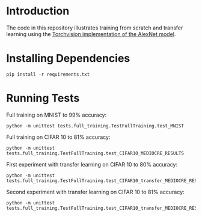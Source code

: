 # Introduction

The code in this repository illustrates training from scratch and transfer
learning using the [Torchvision implementation of the AlexNet
model](https://pytorch.org/vision/stable/models/alexnet.html).

# Installing Dependencies

`pip install -r requirements.txt`

# Running Tests

Full training on MNIST to 99% accuracy:

```shell
python -m unittest tests.full_training.TestFullTraining.test_MNIST
```

Full training on CIFAR 10 to 81% accuracy:

```shell
python -m unittest tests.full_training.TestFullTraining.test_CIFAR10_MEDIOCRE_RESULTS
```

First experiment with transfer learning on CIFAR 10 to 80% accuracy:

```shell
python -m unittest tests.full_training.TestFullTraining.test_CIFAR10_transfer_MEDIOCRE_RESULTS1
```

Second experiment with transfer learning on CIFAR 10 to 81% accuracy:

```shell
python -m unittest tests.full_training.TestFullTraining.test_CIFAR10_transfer_MEDIOCRE_RESULTS2
```
